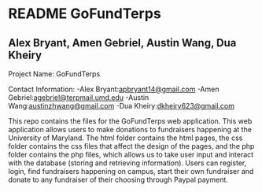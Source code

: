 README GoFundTerps 
==============
Alex Bryant, Amen Gebriel, Austin Wang, Dua Kheiry 
-------------

Project Name: GoFundTerps

Contact Information:
	-Alex Bryant:apbryant14@gmail.com
	-Amen Gebriel:agebriel@terpmail.umd.edu
	-Austin Wang:austinzhwang@gmail.com
	-Dua Kheiry:dkheiry623@gmail.com

This repo contains the files for the GoFundTerps web application. This web application allows users to make donations to fundraisers happening at the University of Maryland. The html folder contains the html pages, the css folder contains the css files that affect the design of the pages, and the php folder contains the php files, which allows us to take user input and interact with the database (storing and retrieving information). Users can register, login, find fundraisers happening on campus, start their own fundraiser and donate to any fundraiser of their choosing through Paypal payment.
